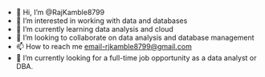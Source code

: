 - 👋 Hi, I’m @RajKamble8799
- 👀 I’m interested in working with data and databases
- 🌱 I’m currently learning data analysis and cloud
- 💞️ I’m looking to collaborate on data analysis and database management
- 📫 How to reach me email-rjkamble8799@gmail.com
- 👀 I’m currently looking for a full-time job opportunity as a data analyst or DBA.
<!---
RajKamble8799/RajKamble8799 is a ✨ special ✨ repository because its `README.md` (this file) appears on your GitHub profile.
You can click the Preview link to take a look at your changes.
--->
